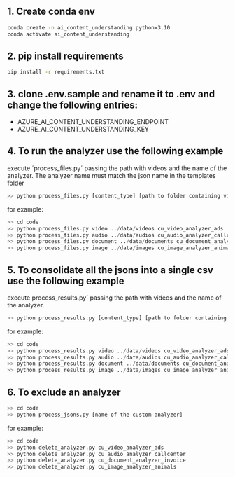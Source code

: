 ## 1. Create conda env

```bash
conda create -n ai_content_understanding python=3.10
conda activate ai_content_understanding
```

## 2. pip install requirements
```bash
pip install -r requirements.txt
```

## 3. clone .env.sample and rename it to .env and change the following entries:
 - AZURE_AI_CONTENT_UNDERSTANDING_ENDPOINT
 - AZURE_AI_CONTENT_UNDERSTANDING_KEY

## 4. To run the analyzer use the following example
execute ´process_files.py´ passing the path with videos and the name of the analyzer. The analyzer name must match the json name in the templates folder
```python
>> python process_files.py [content_type] [path to folder containing videos] [name of the custom analyzer]
```
for example:
```python
>> cd code
>> python process_files.py video ../data/videos cu_video_analyzer_ads
>> python process_files.py audio ../data/audios cu_audio_analyzer_callcenter
>> python process_files.py document ../data/documents cu_document_analyzer_invoice
>> python process_files.py image ../data/images cu_image_analyzer_animals
```

## 5. To consolidate all the jsons into a single csv use the following example
execute process_results.py´ passing the path with videos and the name of the analyzer. 
```python
>> python process_results.py [content_type] [path to folder containing videos] [name of the custom analyzer]
```
for example:
```python
>> cd code
>> python process_results.py video ../data/videos cu_video_analyzer_ads
>> python process_results.py audio ../data/audios cu_audio_analyzer_callcenter
>> python process_results.py document ../data/documents cu_document_analyzer_invoice
>> python process_results.py image ../data/images cu_image_analyzer_animals
```

## 6. To exclude an analyzer
```python
>> cd code
>> python process_jsons.py [name of the custom analyzer]
```
for example:
```python
>> cd code
>> python delete_analyzer.py cu_video_analyzer_ads
>> python delete_analyzer.py cu_audio_analyzer_callcenter
>> python delete_analyzer.py cu_document_analyzer_invoice
>> python delete_analyzer.py cu_image_analyzer_animals
```